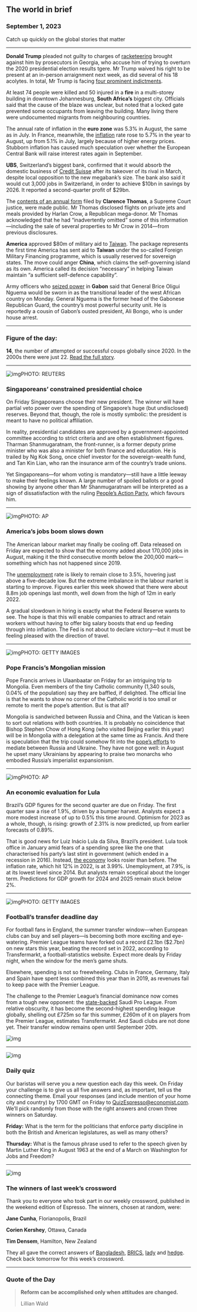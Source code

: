 ## The world in brief

### September 1, 2023

Catch up quickly on the global stories that matter



------



**Donald Trump** pleaded not guilty to charges of [racketeering](https://www.economist.com/united-states/2023/08/15/donald-trumps-racketeering-indictment-is-the-most-sweeping-yet) brought against him by prosecutors in Georgia, who accuse him of trying to overturn the 2020 presidential election results tgere. Mr Trump waived his right to be present at an in-person arraignment next week, as did several of his 18 acolytes. In total, Mr Trump is facing [four prominent indictments](https://www.economist.com/the-economist-explains/2022/10/05/how-much-legal-jeopardy-is-donald-trump-in).

At least 74 people were killed and 50 injured in a **fire** in a multi-storey building in downtown Johannesburg, **South Africa’s** biggest city. Officials said that the cause of the blaze was unclear, but noted that a locked gate prevented some occupants from leaving the building. Many living there were undocumented migrants from neighbouring countries.

The annual rate of inflation in the **euro zone** was 5.3% in August, the same as in July. In France, meanwhile, the [inflation](https://www.economist.com/finance-and-economics/2023/07/05/economists-draw-swords-over-how-to-fix-inflation) rate rose to 5.7% in the year to August, up from 5.1% in July, largely because of higher energy prices. Stubborn inflation has caused much speculation over whether the European Central Bank will raise interest rates again in September.

**UBS**, Switzerland’s biggest bank, confirmed that it would absorb the domestic business of [Credit Suisse](https://www.economist.com/finance-and-economics/2023/07/26/can-ubs-make-the-most-of-finances-deal-of-the-century) after its takeover of its rival in March, despite local opposition to the new megabank’s size. The bank also said it would cut 3,000 jobs in Switzerland, in order to achieve $10bn in savings by 2026. It reported a second-quarter profit of $29bn.

The [contents of an annual form](https://www.economist.com/united-states/2023/04/12/the-real-questions-raised-by-clarence-thomass-latest-scandal) filed by **Clarence Thomas**, a Supreme Court justice, were made public. Mr Thomas disclosed flights on private jets and meals provided by Harlan Crow, a Republican mega-donor. Mr Thomas acknowledged that he had “inadvertently omitted” some of this information—including the sale of several properties to Mr Crow in 2014—from previous disclosures.

**America** approved $80m of military aid to [Taiwan](https://www.economist.com/united-states/2023/07/28/joe-biden-donates-weapons-to-taiwan-as-he-does-to-ukraine). The package represents the first time America has sent aid to **Taiwan** under the so-called Foreign Military Financing programme, which is usually reserved for sovereign states. The move could anger **China**, which claims the self-governing island as its own. America called its decision “necessary” in helping Taiwan maintain “a sufficient self-defence capability”.

Army officers who [seized power](https://www.economist.com/middle-east-and-africa/2023/08/30/the-coup-in-gabon-is-part-of-an-alarming-trend) in **Gabon** said that General Brice Oligui Nguema would be sworn in as the transitional leader of the west African country on Monday. General Nguema is the former head of the Gabonese Republican Guard, the country’s most powerful security unit. He is reportedly a cousin of Gabon’s ousted president, Ali Bongo, who is under house arrest.



------



### Figure of the day: 

**14**, the number of attempted or successful coups globally since 2020. In the 2000s there were just 22. [Read the full story](https://www.economist.com/middle-east-and-africa/2023/08/30/the-coup-in-gabon-is-part-of-an-alarming-trend).



------



![img](https://niceboy.online/insight/public/Espresso/PHOTOS/20230902_dap343.jpg)PHOTO: REUTERS

### Singaporeans’ constrained presidential choice

On Friday Singaporeans choose their new president. The winner will have partial veto power over the spending of Singapore’s huge (but undisclosed) reserves. Beyond that, though, the role is mostly symbolic: the president is meant to have no political affiliation.

In reality, presidential candidates are approved by a government-appointed committee according to strict criteria and are often establishment figures. Tharman Shanmugaratnam, the front-runner, is a former deputy prime minister who was also a minister for both finance and education. He is trailed by Ng Kok Song, once chief investor for the sovereign-wealth fund, and Tan Kin Lian, who ran the insurance arm of the country’s trade unions.

Yet Singaporeans—for whom voting is mandatory—still have a little leeway to make their feelings known. A large number of spoiled ballots or a good showing by anyone other than Mr Shanmugaratnam will be interpreted as a sign of dissatisfaction with the ruling [People’s Action Party](https://www.economist.com/asia/2023/07/27/a-slew-of-scandals-puts-singapores-government-on-the-back-foot), which favours him.



------



![img](https://niceboy.online/insight/public/Espresso/PHOTOS/20230902_dap347.jpg)PHOTO: AP

### America’s jobs boom slows down

The American labour market may finally be cooling off. Data released on Friday are expected to show that the economy added about 170,000 jobs in August, making it the third consecutive month below the 200,000 mark—something which has not happened since 2019.

The [unemployment](https://www.economist.com/finance-and-economics/2023/07/09/does-america-need-more-unemployment) rate is likely to remain close to 3.5%, hovering just above a five-decade low. But the extreme imbalance in the labour market is starting to improve. Figures earlier this week showed that there were about 8.8m job openings last month, well down from the high of 12m in early 2022.

A gradual slowdown in hiring is exactly what the Federal Reserve wants to see. The hope is that this will enable companies to attract and retain workers without having to offer big salary boosts that end up feeding through into inflation. The Fed is not about to declare victory—but it must be feeling pleased with the direction of travel.



------



![img](https://niceboy.online/insight/public/Espresso/PHOTOS/20230902_dap336.jpg)PHOTO: GETTY IMAGES

### Pope Francis’s Mongolian mission

Pope Francis arrives in Ulaanbaatar on Friday for an intriguing trip to Mongolia. Even members of the tiny Catholic community (1,340 souls, 0.04% of the population) say they are baffled, if delighted. The official line is that he wants to show no corner of the Catholic world is too small or remote to merit the pope’s attention. But is that all?

Mongolia is sandwiched between Russia and China, and the Vatican is keen to sort out relations with both countries. It is probably no coincidence that Bishop Stephen Chow of Hong Kong (who visited Beijing earlier this year) will be in Mongolia with a delegation at the same time as Francis. And there is speculation that the trip could somehow fit into the [pope’s efforts](https://www.economist.com/europe/2022/12/20/pope-francis-has-failed-to-be-a-spiritual-mediator-in-ukraine) to mediate between Russia and Ukraine. They have not gone well: in August he upset many Ukrainians by appearing to praise two monarchs who embodied Russia’s imperialist expansionism.



------



![img](https://niceboy.online/insight/public/Espresso/PHOTOS/20230902_dap341.jpg)PHOTO: AP

### An economic evaluation for Lula

Brazil’s GDP figures for the second quarter are due on Friday. The first quarter saw a rise of 1.9%, driven by a bumper harvest. Analysts expect a more modest increase of up to 0.5% this time around. Optimism for 2023 as a whole, though, is rising: growth of 2.31% is now predicted, up from earlier forecasts of 0.89%.

That is good news for Luiz Inácio Lula da Silva, Brazil’s president. Lula took office in January amid fears of a spending spree like the one that characterised his party’s last stint in government (which ended in a recession in 2016). Instead, [the economy](https://www.economist.com/the-americas/2023/08/02/investors-are-increasingly-optimistic-about-brazils-economy) looks rosier than before. The inflation rate, which hit 12% in 2022, is at 3.99%. Unemployment, at 7.9%, is at its lowest level since 2014. But analysts remain sceptical about the longer term. Predictions for GDP growth for 2024 and 2025 remain stuck below 2%.



------



![img](https://niceboy.online/insight/public/Espresso/PHOTOS/20230902_dap338.jpg)PHOTO: GETTY IMAGES

### Football’s transfer deadline day

For football fans in England, the summer transfer window—when European clubs can buy and sell players—is becoming both more exciting and eye-watering. Premier League teams have forked out a record £2.1bn ($2.7bn) on new stars this year, beating the record set in 2022, according to Transfermarkt, a football-statistics website. Expect more deals by Friday night, when the window for the men’s game shuts.

Elsewhere, spending is not so freewheeling. Clubs in France, Germany, Italy and Spain have spent less combined this year than in 2019, as revenues fail to keep pace with the Premier League.

The challenge to the Premier League’s financial dominance now comes from a tough new opponent: the [state-backed](https://www.economist.com/briefing/2023/08/10/saudi-arabia-is-spending-a-fortune-on-sport) Saudi Pro League. From relative obscurity, it has become the second-highest spending league globally, shelling out £725m so far this summer, £260m of it on players from the Premier League, estimates Transfermarkt. And Saudi clubs are not done yet. Their transfer window remains open until September 20th.

![img](https://niceboy.online/insight/public/Espresso/PHOTOS/20230902_DAC404.jpg)



------



![img](https://niceboy.online/insight/public/Espresso/PHOTOS/EspressoQuiz_65.jpeg)

### Daily quiz

Our baristas will serve you a new question each day this week. On Friday your challenge is to give us all five answers and, as important, tell us the connecting theme. Email your responses (and include mention of your home city and country) by 1700 GMT on Friday to [QuizEspresso@economist.com](https://mail.google.com/mail/?view=cm&fs=1&tf=1&to=QuizEspresso@economist.com). We’ll pick randomly from those with the right answers and crown three winners on Saturday.

**Friday:** What is the term for the politicians that enforce party discipline in both the British and American legislatures, as well as many others?

**Thursday:** What is the famous phrase used to refer to the speech given by Martin Luther King in August 1963 at the end of a March on Washington for Jobs and Freedom?



------



![img](https://niceboy.online/insight/public/Espresso/PHOTOS/EspressoCrossword_4.jpeg)

### The winners of last week’s crossword

Thank you to everyone who took part in our weekly crossword, published in the weekend edition of Espresso. The winners, chosen at random, were:

**Jane Cunha**, Florianopolis, Brazil

**Corien Kershey**, Ottawa, Canada

**Tim Densem**, Hamilton, New Zealand

They all gave the correct answers of [Bangladesh](https://www.economist.com/asia/2023/08/24/the-trials-of-muhammad-yunus), [BRICS](https://www.economist.com/the-world-this-week/2023/08/24/politics), [lady](https://www.economist.com/the-americas/2023/08/21/elections-in-ecuador-and-guatemala-suggest-an-anti-incumbent-surge) and [hedge](https://www.economist.com/the-americas/2023/08/21/a-wave-of-international-rule-making-threatens-caribbean-tax-havens). Check back tomorrow for this week’s crossword.



------



### Quote of the Day

> **Reform can be accomplished only when attitudes are changed.**
>
> Lillian Wald



